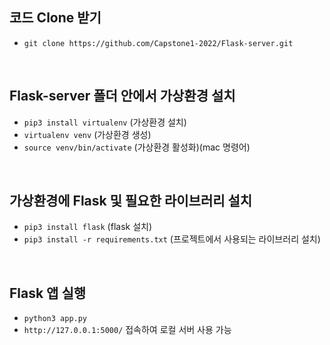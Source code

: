 ## 코드 Clone 받기
- `git clone https://github.com/Capstone1-2022/Flask-server.git`
<br>

## Flask-server 폴더 안에서 가상환경 설치
- `pip3 install virtualenv` (가상환경 설치)
- `virtualenv venv` (가상환경 생성)
- `source venv/bin/activate` (가상환경 활성화)(mac 명령어)
<br>

## 가상환경에 Flask 및 필요한 라이브러리 설치
- `pip3 install flask` (flask 설치)
- `pip3 install -r requirements.txt` (프로젝트에서 사용되는 라이브러리 설치)
<br>

## Flask 앱 실행
- `python3 app.py`
- `http://127.0.0.1:5000/` 접속하여 로컬 서버 사용 가능
<br>